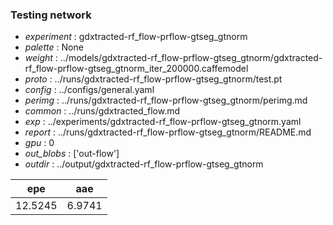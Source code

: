 ### Testing network
- *experiment* : gdxtracted-rf_flow-prflow-gtseg_gtnorm
- *palette* : None
- *weight* : ../models/gdxtracted-rf_flow-prflow-gtseg_gtnorm/gdxtracted-rf_flow-prflow-gtseg_gtnorm_iter_200000.caffemodel
- *proto* : ../runs/gdxtracted-rf_flow-prflow-gtseg_gtnorm/test.pt
- *config* : ../configs/general.yaml
- *perimg* : ../runs/gdxtracted-rf_flow-prflow-gtseg_gtnorm/perimg.md
- *common* : ../runs/gdxtracted_flow.md
- *exp* : ../experiments/gdxtracted-rf_flow-prflow-gtseg_gtnorm.yaml
- *report* : ../runs/gdxtracted-rf_flow-prflow-gtseg_gtnorm/README.md
- *gpu* : 0
- *out_blobs* : ['out-flow']
- *outdir* : ../output/gdxtracted-rf_flow-prflow-gtseg_gtnorm

epe | aae
--- | ---
12.5245 | 6.9741
